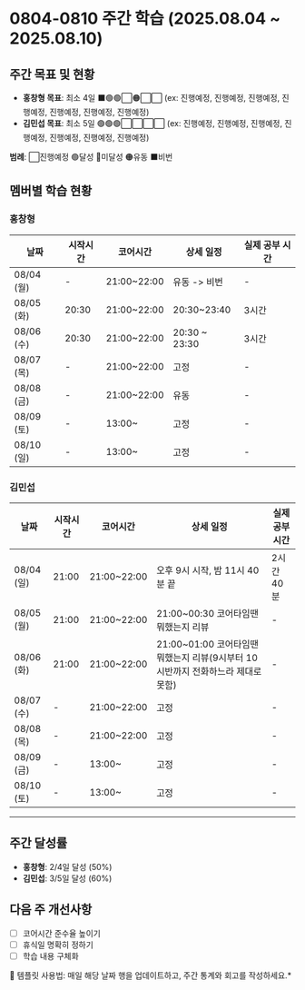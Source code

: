 # 0804-0810 주간 학습 (2025.08.04 ~ 2025.08.10)

## 주간 목표 및 현황
- **홍창형 목표**: 최소 4일 ⬛️🟢🟢⬜🟠⬜⬜ (ex: 진행예정, 진행예정, 진행예정, 진행예정, 진행예정, 진행예정, 진행예정)
- **김민섭 목표**: 최소 5일 🟢🟢🟢⬜⬜⬜⬜ (ex: 진행예정, 진행예정, 진행예정, 진행예정, 진행예정, 진행예정, 진행예정)

**범례**: ⬜진행예정 🟢달성 🔴미달성 🟠유동 ⬛️비번 

## 멤버별 학습 현황

### 홍창형
| 날짜 | 시작시간 | 코어시간 | 상세 일정 | 실제 공부 시간 |
|------|----------|----------|-----------|----------|
| 08/04 (월) | - | 21:00~22:00 | 유동 -> 비번 |-|
| 08/05 (화) | 20:30 | 21:00~22:00 | 20:30~23:40 |3시간|
| 08/06 (수) | 20:30 | 21:00~22:00 | 20:30 ~ 23:30 |3시간|
| 08/07 (목) | - | 21:00~22:00 | 고정 |-|
| 08/08 (금) | - | 21:00~22:00 | 유동 |-|
| 08/09 (토) | - |  13:00~ | 고정 |-|
| 08/10 (일) | - |  13:00~ | 고정 |-|

### 김민섭
| 날짜 | 시작시간  | 코어시간 | 상세 일정                 | 실제 공부 시간
|------|-------|----------|-----------------------|-----------|
| 08/04 (일) | 21:00 | 21:00~22:00 | 오후 9시 시작, 밤 11시 40분 끝 | 2시간 40분 |
| 08/05 (월) | 21:00 | 21:00~22:00 | 21:00~00:30 코어타임땐 뭐했는지 리뷰  |-| 3시간30분 |
| 08/06 (화) | 21:00 | 21:00~22:00 | 21:00~01:00 코어타임땐 뭐했는지 리뷰(9시부터 10시반까지 전화하느라 제대로못함)  |-| 2시간 |
| 08/07 (수) | -     | 21:00~22:00 | 고정                    |-|
| 08/08 (목) | -     | 21:00~22:00 | 고정                    |-|
| 08/09 (금) | -     |  13:00~ | 고정                    |-|
| 08/10 (토) | -     |  13:00~ | 고정                    |-|

---

## 주간 달성률
- **홍창형**: 2/4일 달성 (50%)
- **김민섭**: 3/5일 달성 (60%)

## 다음 주 개선사항
- [ ] 코어시간 준수율 높이기
- [ ] 휴식일 명확히 정하기
- [ ] 학습 내용 구체화

📝 템플릿 사용법: 매일 해당 날짜 행을 업데이트하고, 주간 통계와 회고를 작성하세요.*
